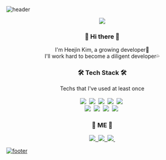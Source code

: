 

![header](https://capsule-render.vercel.app/api?type=slice&color=FCD1D1&height=170&section=header&text=while(!(succeed=try()));&fontColor=090707&fontAlignX=45&fontAlignY=65&fontSize=50&animation=fadeIn)

<p align="center">
  <a href="https://hits.seeyoufarm.com"><img src="https://hits.seeyoufarm.com/api/count/incr/badge.svg?url=https%3A%2F%2Fgithub.com%2Fgjbae1212%2Fhit-counter"/></a>
</p>

<h3 align="center"> 👋 Hi there 👋 </h3>

<p align="center"> 
  I'm Heejin Kim, a growing developer🌱<br>
  I'll work hard to become a diligent developer💦 
</p>

<h3 align="center"> 🛠️ Tech Stack 🛠️ </h3>

<p align="center"> 
  Techs that I've used at least once <br><br>
  <img src="https://img.shields.io/badge/Python-3766AB?style=flat-square&logo=Python&logoColor=white&color=blue"/>&nbsp
  <img src="https://img.shields.io/badge/JAVA-3766AB?style=flat-square&logo=Java&logoColor=white&color=red"/>&nbsp
  <img src="https://img.shields.io/badge/C-3766AB?style=flat-square&logo=C&logoColor=white&color=2D4263"/>&nbsp 
  <img src="https://img.shields.io/badge/JavaScript-3766AB?style=flat-square&logo=JavaScript&logoColor=white&color=yellow"/>&nbsp 
  <img src="https://img.shields.io/badge/MySQL-3766AB?style=flat-square&logo=MySQL&logoColor=white&color=orange"/>&nbsp  
  <br>
  <img src="https://img.shields.io/badge/OpenCV-3766AB?style=flat-square&logo=OpenCV&logoColor=white&color=06FF00"/>&nbsp  
  <img src="https://img.shields.io/badge/TensorFlow-3766AB?style=flat-square&logo=TensorFlow&logoColor=white&color=orange"/>&nbsp 
  <img src="https://img.shields.io/badge/React.js-3766AB?style=flat-square&logo=React&logoColor=black&color=84DFFF"/>&nbsp  
  <img src="https://img.shields.io/badge/AWS-3766AB?style=flat-square&logo=Amazon AWS&logoColor=orange&color=E8E1D9"/>&nbsp   
</p>

<h3 align="center"> 🍒 ME 🍒 </h3> 

<p align="center"> 
  <a href="https://velog.io/@heejinkim0812"><img src="https://img.shields.io/badge/Velog-3766AB?style=flat-square&logo=Vimeo&logoColor=white&color=57CC99&link=내링크"/>&nbsp 
  <a href="mailto:heejin.kim.dev@gmail.com"><img src="https://img.shields.io/badge/Gmail-3766AB?style=flat-square&logo=Gmail&logoColor=white&color=9B0000&link=내링크"/>&nbsp 
  <a href="https://www.youtube.com/channel/UC73gxBkGXg3ocutr0wz4FBw"><img src="https://img.shields.io/badge/YouTube-3766AB?style=flat-square&logo=YouTube&logoColor=white&color=CD1818&link=내링크"/>&nbsp <br>
</p>
  
![footer](https://capsule-render.vercel.app/api?type=slice&color=AEE1E1&height=100&section=footer&animation=fadeIn)

